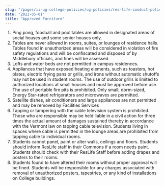 ```yaml
---
slug: "/pages/ii-ug-college-policies/ug-policies/res-life-conduct-policies/residential-life-policies/apprv-furniture"
date: "2021-05-01"
title: "Approved Furniture"
---
```


1.  Ping pong, foosball and pool tables are allowed in designated areas of social houses and some senior houses only.
2.  Tables are never allowed in rooms, suites, or lounges of residence halls. Tables found in unauthorized areas will be considered in violation of fire safety regulations and will be confiscated and disposed of by Middlebury officials, and fines will be assessed.
3.  Lofts and water beds are not permitted in campus residences.
4.  Appliances that have exposed heating elements, such as toasters, hot plates, electric frying pans or grills, and irons without automatic shutoffs may not be used in student rooms. The use of outdoor grills is limited to authorized locations at small houses and must be approved before use. The use of portable fire pits is prohibited. Only small, dorm-sized, Energy Star-rated refrigerators and microwaves are permitted.
5.  Satellite dishes, air conditioners and large appliances are not permitted and may be removed by Facilities Services
6.  Tapping or tampering with the cable television system is prohibited. Those who are responsible may be held liable in a civil action for three times the actual amount of damages sustained thereby in accordance with the Vermont law on tapping cable television. Students living in spaces where cable is permitted in the lounge areas are prohibited from tapping cable to individual rooms.
7.  Students cannot panel, paint or alter walls, ceilings and floors. Students should inform ResLife staff in their Commons if a room needs paint. Students should check with their ResLife Staff before adding drapes and posters to their rooms.
8.  Students found to have altered their rooms without proper approval will be fined. Students will be responsible for any charges associated with removal of unauthorized posters, tapestries, or any kind of installations on College buildings.